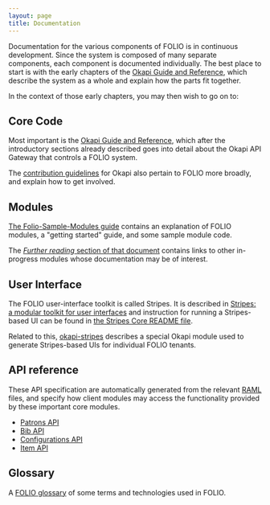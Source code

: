```yaml
---
layout: page
title: Documentation
---
```


Documentation for the various components of FOLIO is in continuous
development. Since the system is composed of many separate components,
each component is documented individually. The best place to start is
with the early chapters of the
[Okapi Guide and Reference](https://github.com/folio-org/okapi/blob/master/doc/guide.md),
which describe the system as a whole and explain how the parts fit
together.

In the context of those early chapters, you may then wish to go on to:

## Core Code

Most important is the
[Okapi Guide and Reference](https://github.com/folio-org/okapi/blob/master/doc/guide.md),
which after the introductory sections already described goes into
detail about the Okapi API Gateway that controls a FOLIO system.

The
[contribution guidelines](https://github.com/folio-org/okapi/blob/master/CONTRIBUTING.md)
for Okapi also pertain to FOLIO more broadly, and explain how to get involved.

## Modules

[The Folio-Sample-Modules
guide](https://github.com/folio-org/folio-sample-modules/blob/master/README.md)
contains an explanation of FOLIO modules, a "getting started" guide,
and some sample module code.

The
[_Further reading_ section of that document](https://github.com/folio-org/folio-sample-modules/blob/master/README.md#further-reading)
contains links to other in-progress modules whose documentation may be
of interest.

## User Interface

The FOLIO user-interface toolkit is called Stripes. It is described in
[Stripes: a modular toolkit for user
interfaces](https://github.com/folio-org/stripes-experiments/blob/master/stripes-core/OVERVIEW.md)
and instruction for running a Stripes-based UI can be found in
[the Stripes Core README file](https://github.com/folio-org/stripes-experiments/blob/master/stripes-core/README.md).

Related to this,
[okapi-stripes](https://github.com/folio-org/okapi-stripes/blob/master/README.md)
describes a special Okapi module used to generate Stripes-based UIs
for individual FOLIO tenants.

## API reference

These API specification are automatically generated from the relevant
[RAML](http://raml.org/) files, and specify how client modules may
access the functionality provided by these important core modules.

* [Patrons API](http://foliodocs.s3-website-us-east-1.amazonaws.com/raml/dist/patrons.html)
* [Bib API](http://foliodocs.s3-website-us-east-1.amazonaws.com/raml/dist/bibs.html)
* [Configurations API](http://foliodocs.s3-website-us-east-1.amazonaws.com/raml/dist/config.html)
* [Item API](http://foliodocs.s3-website-us-east-1.amazonaws.com/raml/dist/items.html)

## Glossary

A [FOLIO glossary](glossary.html) of some terms and
technologies used in FOLIO.



<!--
TODO add link to Stripes docs
-->



